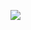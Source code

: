 ![](https://github.com/ShainaHuang/SoftwareTesting-NYCU_2024_Spring/actions/workflows/github-actions-demo.yml/badge.svg)
